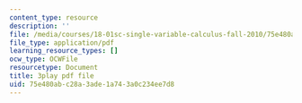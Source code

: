 ```yaml
---
content_type: resource
description: ''
file: /media/courses/18-01sc-single-variable-calculus-fall-2010/75e480abc28a3ade1a743a0c234ee7d8_aeXp1zC6Hls.pdf
file_type: application/pdf
learning_resource_types: []
ocw_type: OCWFile
resourcetype: Document
title: 3play pdf file
uid: 75e480ab-c28a-3ade-1a74-3a0c234ee7d8
---
```

